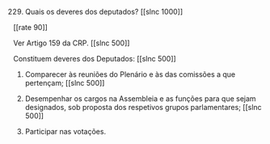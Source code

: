 229. Quais os deveres dos deputados?
[[slnc 1000]]

[[rate 90]]

Ver Artigo 159 da CRP.
[[slnc 500]]

Constituem deveres dos Deputados:
[[slnc 500]]

1) Comparecer às reuniões do Plenário e às das comissões a que pertençam;
[[slnc 500]]

2) Desempenhar os cargos na Assembleia e as funções para que sejam designados, sob proposta dos respetivos grupos parlamentares;
[[slnc 500]]

3) Participar nas votações.

